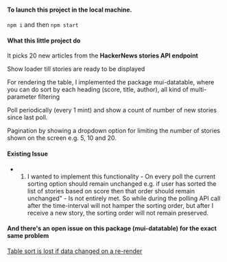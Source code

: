 
#### To launch this project in the local machine.

``npm i`` and then ``npm start``

#### What this little project do

It picks 20 new articles from the **HackerNews stories API endpoint**

Show loader till stories are ready to be displayed

For rendering the table, I implemented the package mui-datatable, where you can do sort by each heading (score, title, author), all kind of multi-parameter filtering

Poll periodically (every 1 mint) and show a count of number of new stories since last poll.

Pagination by showing a dropdown option for limiting the number of stories shown on the screen e.g. 5, 10 and 20.


#### Existing Issue

 - 1. I wanted to implement this functionality - On every poll the current sorting option should remain unchanged e.g. if user has sorted the list of stories based on score then that order should remain unchanged" - Is not entirely met. So while during the polling API call after the time-interval will not hamper the sorting order, but after I receive a new story, the sorting order will not remain preserved.

#### And there's an open issue on this package (mui-datatable) for the exact same problem
[Table sort is lost if data changed on a re-render](https://github.com/gregnb/mui-datatables/issues/305)
